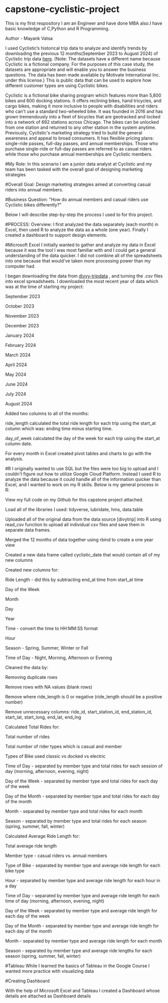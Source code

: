 # capstone-cyclistic-project
This is my first respository
I am an Engineer and have done MBA also.I have basic knowledge of C,Python and R Programming.

Author - Mayank Vatsa

I used Cyclistic’s historical trip data to analyze and identify trends by downloading the previous 12 months(September 2023 to August 2024) of Cyclistic trip data [here](https://divvy-tripdata.s3.amazonaws.com/index.html). (Note: The datasets have a different name because Cyclistic is a fictional company. For the purposes of this case study, the datasets are appropriate and will enable you to answer the business questions. The data has been made available by Motivate International Inc. under this license.) This is public data that can be used to explore how different customer types are using Cyclistic bikes. 

Cyclistic is a fictional bike sharing program which features more than 5,800 bikes and 600 docking stations. It offers reclining bikes, hand tricycles, and cargo bikes, making it more inclusive to people with disabilities and riders who can't use a standard two-wheeled bike. It was founded in 2016 and has grown tremendously into a fleet of bicycles that are geotracked and locked into a network of 692 stations across Chicago. The bikes can be unlocked from one station and returned to any other station in the system anytime.
Previously, Cyclistic's marketing strategy tried to build the general awareness and appeal to broad consumers. It has flexible pricing plans: single-ride passes, full-day passes, and annual memberships. Those who purchase single-ride or full-day passes are referred to as casual riders while those who purchase annual memberships are Cyclistic members. 

#My Role: In this scenario I am a junior data analyst at Cyclistic and my team has been tasked with the overall goal of designing marketing strategies 


#Overall Goal: Design marketing strategies aimed at converting casual riders into annual members.


#Business Question: "How do annual members and casual riders use Cyclistic bikes differently?"


Below I will describe step-by-step the process I used to for this project. 



#PROCESS:
Overview: I first analyzed the data separately (each month) in Excel, then used R to analyze the data as a whole (one year). Finally I created a dashboard to support design elements.


#Microsoft Excel
I initially wanted to gather and analyze my data in Excel because it was the tool I was most familiar with and I could get a general understanding of the data quicker. I did not combine all of the spreadsheets into one because that would've taken more processing power than my computer had. 

I began downloading the data from [divvy-tripdata](https://www.google.com) , and turning the .csv files into excel spreadsheets. I downloaded the most recent year of data which was at the time of starting my project: 

September 2023

October 2023

November 2023

December 2023

January 2024

February 2024

March 2024

April 2024

May 2024

June 2024

July 2024

August 2024

Added two columns to all of the months:

ride_length calculated the total ride length for each trip using the start_at column which was: ending time minus starting time. 

day_of_week calculated the day of the week for each trip using the start_at column date. 

For every month in Excel created pivot tables and charts to go with the analysis.

#R 
I originally wanted to use SQL but the files were too big to upload and I couldn't figure out how to utilize Google Cloud Platform. Instead I used R to analyze the data because it could handle all of the information quicker than Excel, and I wanted to work on my R skills. Below is my general process in R:


View my full code on my Github for this capstone project attached. 

Load all of the libraries I used: tidyverse, lubridate, hms, data.table 

Uploaded all of the original data from the data source [divytrip] into R using read_csv function to upload all individual csv files and save them in separate data frames. 

Merged the 12 months of data together using rbind to create a one year view

Created a new data frame called cyclistic_date that would contain all of my new columns 

Created new columns for:

Ride Length - did this by subtracting end_at time from start_at time

Day of the Week 

Month 

Day 

Year

Time - convert the time to HH:MM:SS format

Hour 

Season - Spring, Summer, Winter or Fall

Time of Day - Night, Morning, Afternoon or Evening

Cleaned the data by:

Removing duplicate rows

Remove rows with NA values (blank rows)

Remove where ride_length is 0 or negative (ride_length should be a positive number)

Remove unnecessary columns: ride_id, start_station_id, end_station_id, start_lat, start_long, end_lat, end_lng

Calculated Total Rides for:

Total number of rides

Total number of rider types which is casual and member

Types of Bike used classic vs docked vs electric


Time of Day - separated by member type and total rides for each session of day (morning, afternoon, evening, night)

Day of the Week - separated by member type and total rides for each day of the week

Day of the Month - separated by member type and total rides for each day of the month

Month - separated by member type and total rides for each month

Season - separated by member type and total rides for each season (spring,  summer, fall, winter)

Calculated Average Ride Length for:

Total average ride length

Member type - casual riders vs. annual members 

Type of Bike - separated by member type and average ride length for each bike type

Hour - separated by member type and average ride length for each hour in a day

Time of Day - separated by member type and average ride length for each time of day (morning, afternoon, evening, night)

Day of the Week - separated by member type and average ride length for each day of the week

Day of the Month - separated by member type and average ride length for each day of the month

Month - separated by member type and average ride length for each month

Season - separated by member type and average ride lengths for each season (spring,  summer, fall, winter)

#Tableau 
While I learned the basics of Tableau in the Google Course I wanted more practice with visualizing data

#Creating Dashboard

With the help of Microsoft Excel and Tableau I created a Dashboard whose details are attached as Dashboard details

 

